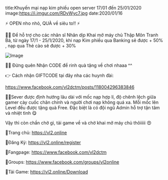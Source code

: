 title:Khuyến mại nạp kim phiếu open server 17/01 đến 25/01/2020
image:https://i.imgur.com/RDvWyc7.jpg
date:2020/01/16

⚡️ OPEN nho nhỏ, QUÀ về siêu to!! ⚡️

🙋‍♂️ Để hỗ trợ cho các nhân sĩ Nhân dịp Khai mở máy chủ Thập Môn Tranh Bá, từ ngày 17/1 - 25/1/2020, khi nạp Kim phiếu qua Banking sẽ được + 50% , nạp qua Thẻ cào sẽ được + 30%

![Image](https://i.imgur.com/RDvWyc7.jpg)

🙋‍♀️ Đừng quên Nhận CODE để rinh quà tặng về chơi nhaaa ^^

👉 Cách nhận GIFTCODE tại đây nha các huynh đài:

https://www.facebook.com/vl2dctm/posts/118004296383846

👨‍💻Sever được định hướng lâu dài với mốc nạp hợp lí, độ chênh lệch giữa gamer cày cuốc chân chính và người chơi nạp không quá xa. Mỗi mốc lên Level đều được tặng quà Free. Đặc biệt là có đội ngũ Admin hỗ trợ tận tâm và nhiệt tình 😋

Vậy thì còn chần chờ gì, tải game về và chờ khai mở máy chủ thôiiiii 😍

🔰Trang chủ: https://vl2.online

🔰Đăng Ký: https://vl2.online/register

🔰Fangpage: https://www.facebook.com/vl2dctm

🔰Groups: https://www.facebook.com/groups/vl2online

🔰Tải Game: https://vl2.online/Download
